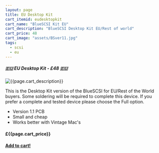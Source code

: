 ```yaml
---
layout: page
title: EU Desktop Kit
cart_itemid: eudesktopkit
cart_name: "BlueSCSI Kit EU"
cart_description: "BlueSCSI Desktop Kit EU/Rest of world"
cart_price: 48
cart_image: "assets/BSver11.jpg"
tags: 
  - scsi
  - eu
---
```


##### 🇪🇺 EU Desktop Kit - £48 🇪🇺

![{{page.cart_description}}]({{page.cart_image}})

This is the Desktop Kit version of the BlueSCSI for EU/Rest of the World buyers. Some soldering will be required to complete this device. If you prefer a complete and tested device please choose the Full option.

* Version 1.1 PCB
* Small and cheap
* Works better with Vintage Mac's 

#### £{{page.cart_price}}

#### [Add to cart!](/cart#{{page.cart_itemid}})